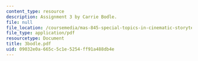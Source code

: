 ```yaml
---
content_type: resource
description: Assignment 3 by Carrie Bodle.
file: null
file_location: /coursemedia/mas-845-special-topics-in-cinematic-storytelling-spring-2004/09032e0a665c5c1e5254ff91a488db4e_3bodle.pdf
file_type: application/pdf
resourcetype: Document
title: 3bodle.pdf
uid: 09032e0a-665c-5c1e-5254-ff91a488db4e
---
```

